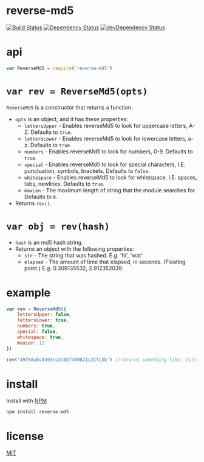 reverse-md5
===========

[![Build Status](https://travis-ci.org/ArtskydJ/reverse-md5.svg?branch=master)](https://travis-ci.org/ArtskydJ/reverse-md5)
[![Dependency Status](https://david-dm.org/artskydj/reverse-md5.svg)](https://david-dm.org/artskydj/reverse-md5)
[![devDependency Status](https://david-dm.org/artskydj/reverse-md5/dev-status.svg)](https://david-dm.org/artskydj/reverse-md5#info=devDependencies)

# api

```js
var ReverseMd5 = require('reverse-md5')
```

# `var rev = ReverseMd5(opts)`

`ReverseMd5` is a constructor that returns a function.

- `opts` is an object, and it has these properties:
	- `lettersUpper` - Enables reverseMd5 to look for uppercase letters, A-Z. Defaults to `true`.
	- `lettersLower` - Enables reverseMd5 to look for lowercase letters, a-z. Defaults to `true`.
	- `numbers` - Enables reverseMd5 to look for numbers, 0-9. Defaults to `true`.
	- `special` - Enables reverseMd5 to look for special characters, I.E. punctuation, symbols, brackets. Defaults to `false`.
	- `whitespace` - Enables reverseMd5 to look for whitespace, I.E. spaces, tabs, newlines. Defaults to `true`.
	- `maxLen` - The maximum length of string that the module searches for. Defaults to `8`.
- Returns `rev()`.

# `var obj = rev(hash)`
- `hash` is an md5 hash string.
- Returns an object with the following properties:
	- `str` - The string that was hashed. E.g. 'hi', 'wat'
	- `elapsed` - The amount of time that elapsed, in seconds. (Floating point.) E.g. 0.309135532, 2.912352039

# example

```js
var rev = ReverseMd5({
	lettersUpper: false,
	lettersLower: true,
	numbers: true,
	special: false,
	whitespace: true,
	maxLen: 12
})

rev('49f68a5c8493ec2c0bf489821c21fc3b') //returns something like: {str:'hi', elapsed: 0.309135532}
```

# install

Install with [NPM](http://nodejs.org)

	npm install reverse-md5


# license

[MIT](http://opensource.org/licenses/MIT)

